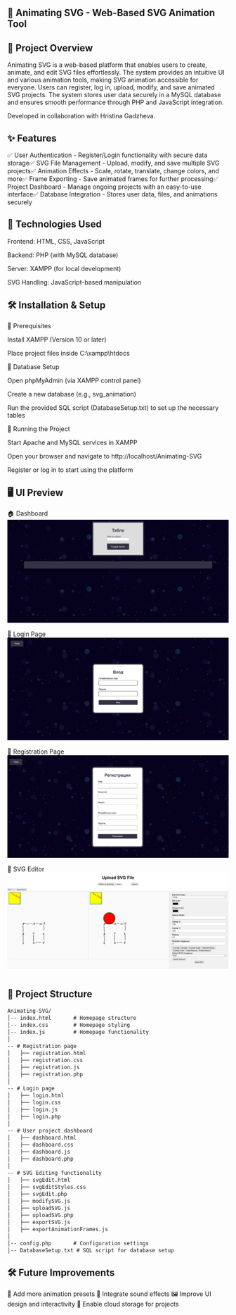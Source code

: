 ## 🎨 Animating SVG - Web-Based SVG Animation Tool

## 🌟 Project Overview

Animating SVG is a web-based platform that enables users to create, animate, and edit SVG files effortlessly. The system provides an intuitive UI and various animation tools, making SVG animation accessible for everyone. Users can register, log in, upload, modify, and save animated SVG projects. The system stores user data securely in a MySQL database and ensures smooth performance through PHP and JavaScript integration.

Developed in collaboration with Hristina Gadzheva.

## ✨ Features

✅ User Authentication - Register/Login functionality with secure data storage✅ SVG File Management - Upload, modify, and save multiple SVG projects✅ Animation Effects - Scale, rotate, translate, change colors, and more✅ Frame Exporting - Save animated frames for further processing✅ Project Dashboard - Manage ongoing projects with an easy-to-use interface✅ Database Integration - Stores user data, files, and animations securely

## 📌 Technologies Used

Frontend: HTML, CSS, JavaScript

Backend: PHP (with MySQL database)

Server: XAMPP (for local development)

SVG Handling: JavaScript-based manipulation

## 🛠 Installation & Setup

🔹 Prerequisites

Install XAMPP (Version 10 or later)

Place project files inside C:\xampp\htdocs

🔹 Database Setup

Open phpMyAdmin (via XAMPP control panel)

Create a new database (e.g., svg_animation)

Run the provided SQL script (DatabaseSetup.txt) to set up the necessary tables

🔹 Running the Project

Start Apache and MySQL services in XAMPP

Open your browser and navigate to http://localhost/Animating-SVG

Register or log in to start using the platform

## 🖥️ UI Preview

🏠 Dashboard
![Dashboard](media/Dashboard.png)

🔑 Login Page
![Login](media/login.png)

📝 Registration Page
![Registration](media/registration.png)

🎨 SVG Editor
![SVG Editor](media/svgEdit.png)

## 📁 Project Structure

```plaintext
Animating-SVG/
│-- index.html       # Homepage structure
│-- index.css        # Homepage styling
│-- index.js         # Homepage functionality
│
-- # Registration page
│   ├── registration.html
│   ├── registration.css
│   ├── registration.js
│   ├── registration.php
│
-- # Login page
│   ├── login.html
│   ├── login.css
│   ├── login.js
│   ├── login.php
│
-- # User project dashboard
│   ├── dashboard.html
│   ├── dashboard.css
│   ├── dashboard.js
│   ├── dashboard.php
│
-- # SVG Editing functionality
│   ├── svgEdit.html
│   ├── svgEditStyles.css
│   ├── svgEdit.php
│   ├── modifySVG.js
│   ├── uploadSVG.js
│   ├── uploadSVG.php
│   ├── exportSVG.js
│   ├── exportAnimationFrames.js
│
│-- config.php       # Configuration settings
│-- DatabaseSetup.txt # SQL script for database setup
```

## 🛠 Future Improvements

🚀 Add more animation presets
🎵 Integrate sound effects
🖼 Improve UI design and interactivity
📂 Enable cloud storage for projects
